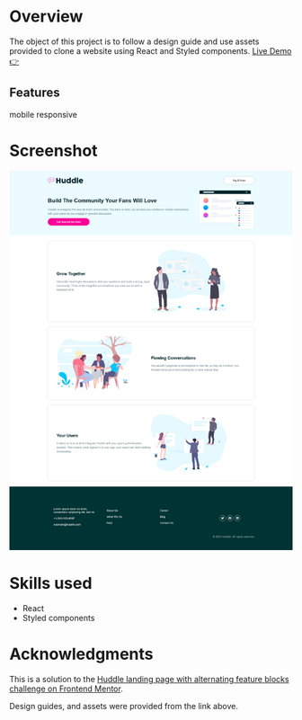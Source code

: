 # Overview
The object of this project is to follow a design guide and use assets provided to clone a website using React and Styled components. 
[Live Demo 👉](https://main--transcendent-marzipan-da48af.netlify.app/)

## Features
mobile responsive

# Screenshot
![](/public/images/demo.png)

# Skills used
- React
- Styled components

# Acknowledgments

This is a solution to the [Huddle landing page with alternating feature blocks challenge on Frontend Mentor](https://www.frontendmentor.io/challenges/huddle-landing-page-with-alternating-feature-blocks-5ca5f5981e82137ec91a5100). 

Design guides, and assets were provided from the link above.